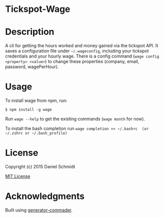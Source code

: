 Tickspot-Wage
=============

# Description

A cli for getting the hours worked and money gained via the tickspot API.
It saves a configuration file under `~/.wageconfig`, including your tickspot credentials and your hourly wage.
There is a config command (`wage config <property> <value>`) to change these properties (company, email, password, wagePerHour).

# Usage

To install wage from npm, run:

```
$ npm install -g wage
```

Run ```wage --help``` to get the existing commands (`wage month` for now).

To install the bash completion run `wage completion >> ~/.bashrc  (or ~/.zshrc or ~/.bash_profile)`

# License

Copyright (c) 2015 Daniel Schmidt

[MIT License](http://en.wikipedia.org/wiki/MIT_License)

# Acknowledgments

Built using [generator-commader](https://github.com/Hypercubed/generator-commander).
